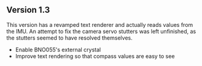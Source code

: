 Version 1.3
-----------

This version has a revamped text renderer and actually reads values from the
IMU. An attempt to fix the camera servo stutters was left unfinished, as the
stutters seemed to have resolved themselves.

- Enable BNO055's external crystal
- Improve text rendering so that compass values are easy to see
